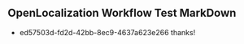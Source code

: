 ## OpenLocalization Workflow Test MarkDown
* ed57503d-fd2d-42bb-8ec9-4637a623e266 thanks!

<!--HONumber=Jul16_HO5-->


